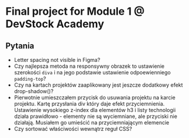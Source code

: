 # Final project for Module 1 @ DevStock Academy

## Pytania

- Letter spacing not visible in Figma?
- Czy najlepsza metoda na responsywny obrazek to ustawienie szerokości `diva` i na jego podstawie ustawienie odpoewienniego `padding-top`?
- Czy na kartach projektów zaaplikowany jest jeszcze dodatkowy efekt drop-shadow()?
- Pierwotnie umieszczałem przycisk do usuwania projektu na karcie projektu. Kartę przysłania div który daje efekt przyciemnienia. Ustawienie wysokiego z-index dla elementów h3 i listy technologii działa prawidłowo - elementy nie są wyciemniane, ale przyciski nie działają. Musiałem go umieścić na przyciemniającym elemencie
- Czy sortować właściwości wewnątrz reguł CSS?

